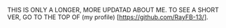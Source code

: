 THIS IS ONLY A LONGER, MORE UPDATAD ABOUT ME. TO SEE A SHORT VER, GO TO THE TOP OF (my profile) [https://github.com/RayFB-13/].
